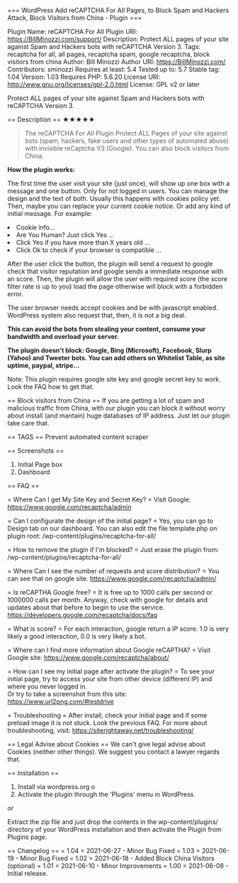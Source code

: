 === WordPress Add reCAPTCHA For All Pages, to Block Spam and Hackers Attack, Block Visitors from China -  Plugin ===

Plugin Name: reCAPTCHA For All
Plugin URI: https://BillMinozzi.com/support/
Description: Protect ALL pages of your site against Spam and Hackers bots with reCAPTCHA Version 3.
Tags: recaptcha for all, all pages, recaptcha spam, google recaptcha, block visitors from china
Author: Bill Minozzi
Author URI: https://BillMinozzi.com/
Contributors: sminozzi
Requires at least: 5.4
Tested up to: 5.7
Stable tag: 1.04
Version: 1.03
Requires PHP: 5.6.20
License URI: http://www.gnu.org/licenses/gpl-2.0.html
License: GPL v2 or later

Protect ALL pages of your site against Spam and Hackers bots with reCAPTCHA Version 3.

== Description ==
★★★★★<br>

>The reCAPTCHA For All Plugin Protect ALL Pages of your site against bots (spam, hackers, fake users and other types of automated abuse) 
with invisible reCaptcha V3 (Google). You can also block visitors from China. 

**How the plugin works:**

The first time the user visit your site (just once), will show up one box with a message and one button. 
Only for not logged in users.
You can manage the design and the text of both. 
Usually this happens with cookies policy yet. Then, maybe you can replace your current cookie notice. 
Or add any kind of initial message. For example:

<li>Cookie info...</li>
<li> Are You Human? Just click Yes ...</li>
<li> Click Yes if you have more than X years old ... </li>
<li> Click Ok to check if your browser is compatible ...</li>


After the user click the button, the plugin will send a request to google check that visitor reputation and google sends a immediate response with an score.
Then, the plugin will allow the user with required score (the score filter rate is up to you) load the page otherwise will block with a forbidden error. 

The user browser needs accept cookies and be with javascript enabled. WordPress system also request that, then, it is not a big deal.

**This can avoid the bots from stealing your content, consume your bandwidth and overload your server.**

**The plugin doesn't block: Google, Bing (Microsoft), Facebook, Slurp (Yahoo) and Tweeter bots.
You can add others on Whitelist Table, as site uptime, paypal, stripe...**

Note: This plugin requires google site key and google secret key to work. Look the FAQ how to get that.

== Block visitors from China ==
If you are getting a lot of spam and malicious traffic from China, with our plugin 
you can block it without worry about install (and mantain) huge databases of IP address.
Just let our plugin take care that.  


== TAGS ==
Prevent automated content scraper


== Screenshots ==
1. Initial Page box
2. Dashboard

== FAQ ==

= Where Can I get My Site Key and Secret Key? = 
Visit Google:
https://www.google.com/recaptcha/admin

= Can I configurate the design of the initial page? =
Yes, you can go to Design tab on our dashboard.
You can also edit the file template.php on plugin root:
/wp-content/plugins/recaptcha-for-all/

= How to remove the plugin if I'm blocked? =
Just erase the plugin from:
/wp-content/plugins/recaptcha-for-all/

= Where Can I see the number of requests and score distribution? =
You can see that on google site.
https://www.google.com/recaptcha/admin/

= Is reCAPTHA Google free? =
It is free up to 1000 calls per second or 1000000 calls per month.
Anyway, check with google for details and updates about that before to begin to use the service.
https://developers.google.com/recaptcha/docs/faq


= What is score? =
For each interaction, google return a IP score.
1.0 is very likely a good interaction, 0.0 is very likely a bot. 

= Where can I find more information about Google reCAPTHA? =
Visit Google site:
https://www.google.com/recaptcha/about/

= How can I see my initial page after activate the plugin? =
To see your initial page, try to access your site from other device (different IP) and where you never logged in.
<br>
Or try to take a screenshot from this site:
https://www.url2png.com/#testdrive

= Troubleshooting =
After install, check your initial page and if some preload image it is not stuck.
Look the previous FAQ.
For more about troubleshooting, visit:
https://siterightaway.net/troubleshooting/

== Legal Advise about Cookies ==
We can't give legal advise about Cookies (neither other things). We suggest you contact a lawyer regards that.


== Installation ==

1) Install via wordpress.org
o
2) Activate the plugin through the 'Plugins' menu in WordPress

or

Extract the zip file and just drop the contents in the wp-content/plugins/ directory of your WordPress installation and then activate the Plugin from Plugins page.


== Changelog ==
= 1.04 =  2021-06-27 - Minor Bug Fixed
= 1.03 =  2021-06-19 - Minor Bug Fixed
= 1.02 =  2021-06-18 - Added Block China Visitors (optional)
= 1.01 =  2021-06-10 - Minor Improvements
= 1.00 =  2021-06-08 - Initial release.
